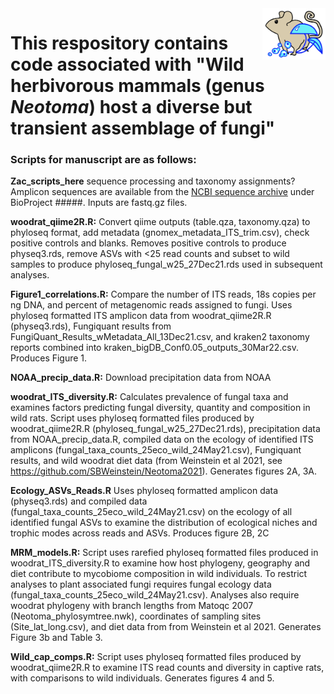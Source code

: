 <img align="right" src="https://github.com/SBWeinstein/Neotoma_fungi/blob/main/github_graphic-01.svg" width="20%">

# This respository contains code associated with "Wild herbivorous mammals (genus *Neotoma*) host a diverse but transient assemblage of fungi"

### Scripts for manuscript are as follows:

**Zac_scripts_here** sequence processing and taxonomy assignments? Amplicon sequences are available from the [NCBI sequence archive](https://www.ncbi.nlm.nih.gov/sra) under BioProject #####. Inputs are fastq.gz files. 

**woodrat_qiime2R.R:** Convert qiime outputs (table.qza, taxonomy.qza) to phyloseq format, add metadata (gnomex_metadata_ITS_trim.csv), check positive controls and blanks. Removes positive controls to produce physeq3.rds, remove ASVs with <25 read counts and subset to wild samples to produce phyloseq_fungal_w25_27Dec21.rds used in subsequent analyses.

**Figure1_correlations.R:** Compare the number of ITS reads, 18s copies per ng DNA, and percent of metagenomic reads assigned to fungi. Uses phyloseq formatted ITS amplicon data  from woodrat_qiime2R.R (physeq3.rds), Fungiquant results from FungiQuant_Results_wMetadata_All_13Dec21.csv, and kraken2 taxonomy reports combined into kraken_bigDB_Conf0.05_outputs_30Mar22.csv. Produces Figure 1.

**NOAA_precip_data.R:** Download precipitation data from NOAA 

**woodrat_ITS_diversity.R:** Calculates prevalence of fungal taxa and examines factors predicting fungal diversity, quantity and composition in wild rats. Script uses phyloseq formatted files produced by woodrat_qiime2R.R (phyloseq_fungal_w25_27Dec21.rds), precipitation data from NOAA_precip_data.R, compiled data on the ecology of identified ITS amplicons (fungal_taxa_counts_25eco_wild_24May21.csv), Fungiquant results, and wild woodrat diet data (from Weinstein et al 2021, see https://github.com/SBWeinstein/Neotoma2021). Generates figures 2A, 3A.

**Ecology_ASVs_Reads.R** Uses phyloseq formatted amplicon data (physeq3.rds) and compiled data (fungal_taxa_counts_25eco_wild_24May21.csv) on the ecology of all identified fungal ASVs to examine the distribution of ecological niches and trophic modes across reads and ASVs.  Produces figure 2B, 2C

**MRM_models.R:** Script uses rarefied phyloseq formatted files produced in woodrat_ITS_diversity.R to examine how host phylogeny, geography and diet contribute to mycobiome composition in wild individuals. To restrict analyses to plant associated fungi requires fungal ecology data (fungal_taxa_counts_25eco_wild_24May21.csv). Analyses also require woodrat phylogeny with branch lengths from Matoqc 2007 (Neotoma_phylosymtree.nwk), coordinates of sampling sites (Site_lat_long.csv), and diet data from from Weinstein et al 2021.  Generates Figure 3b and Table 3.

**Wild_cap_comps.R:** Script uses phyloseq formatted files produced by woodrat_qiime2R.R to examine ITS read counts and diversity in captive rats, with comparisons to wild individuals. Generates figures 4 and 5.
